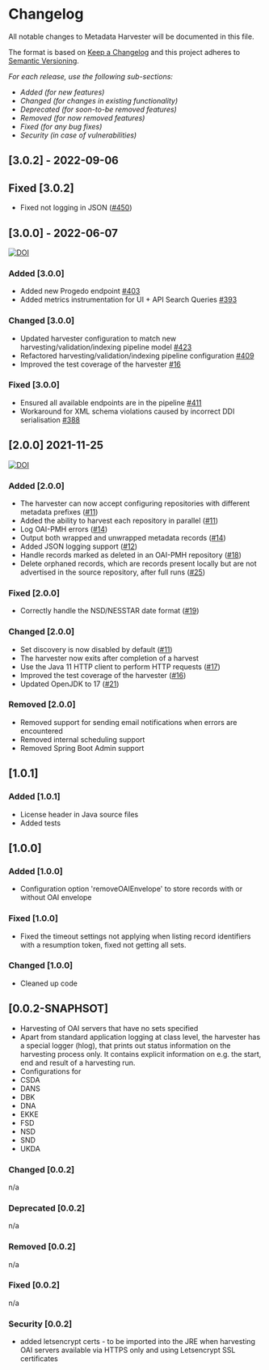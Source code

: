 # Changelog

All notable changes to Metadata Harvester will be documented in this file.

The format is based on [Keep a Changelog](http://keepachangelog.com/en/1.0.0/)
and this project adheres to [Semantic Versioning](http://semver.org/spec/v2.0.0.html).

*For each release, use the following sub-sections:*

- *Added (for new features)*
- *Changed (for changes in existing functionality)*
- *Deprecated (for soon-to-be removed features)*
- *Removed (for now removed features)*
- *Fixed (for any bug fixes)*
- *Security (in case of vulnerabilities)*

## [3.0.2] - 2022-09-06

## Fixed [3.0.2]

- Fixed not logging in JSON ([#450](https://bitbucket.org/cessda/cessda.cdc.versions/issues/450))

## [3.0.0] - 2022-06-07

[![DOI](https://zenodo.org/badge/DOI/10.5281/zenodo.6577757.svg)](https://doi.org/10.5281/zenodo.6577757)

### Added [3.0.0]

- Added new Progedo endpoint [#403](https://bitbucket.org/cessda/cessda.cdc.versions/issues/403)
- Added metrics instrumentation for UI + API Search Queries [#393](https://bitbucket.org/cessda/cessda.cdc.versions/issues/393)

### Changed [3.0.0]

- Updated harvester configuration to match new harvesting/validation/indexing
  pipeline model [#423](https://bitbucket.org/cessda/cessda.cdc.versions/issues/423)
- Refactored harvesting/validation/indexing pipeline configuration [#409](https://bitbucket.org/cessda/cessda.cdc.versions/issues/409)
- Improved the test coverage of the harvester [#16](https://bitbucket.org/cessda/cessda.metadata.harvester/issues/16)

### Fixed [3.0.0]

- Ensured all available endpoints are in the pipeline [#411](https://bitbucket.org/cessda/cessda.cdc.versions/issues/411)
- Workaround for XML schema violations caused by incorrect DDI serialisation
  [#388](https://bitbucket.org/cessda/cessda.cdc.versions/issues/388)

## [2.0.0] 2021-11-25

[![DOI](https://zenodo.org/badge/DOI/10.5281/zenodo.5711128.svg)](https://doi.org/10.5281/zenodo.5711128)

### Added [2.0.0]

- The harvester can now accept configuring repositories with different metadata
  prefixes ([#11](https://bitbucket.org/cessda/cessda.eqb.metadata.harvester/issues/11))
- Added the ability to harvest each repository in parallel ([#11](https://bitbucket.org/cessda/cessda.eqb.metadata.harvester/issues/11))
- Log OAI-PMH errors ([#14](https://bitbucket.org/cessda/cessda.eqb.metadata.harvester/issues/14))
- Output both wrapped and unwrapped metadata records ([#14](https://bitbucket.org/cessda/cessda.eqb.metadata.harvester/issues/14))
- Added JSON logging support ([#12](https://bitbucket.org/cessda/cessda.eqb.metadata.harvester/issues/12))
- Handle records marked as deleted in an OAI-PMH repository ([#18](https://bitbucket.org/cessda/cessda.eqb.metadata.harvester/issues/18))
- Delete orphaned records, which are records present locally but are not
  advertised in the source repository,
  after full runs ([#25](https://bitbucket.org/cessda/cessda.eqb.metadata.harvester/issues/25))

### Fixed [2.0.0]

- Correctly handle the NSD/NESSTAR date format ([#19](https://bitbucket.org/cessda/cessda.eqb.metadata.harvester/issues/19))

### Changed [2.0.0]

- Set discovery is now disabled by default ([#11](https://bitbucket.org/cessda/cessda.eqb.metadata.harvester/issues/11))
- The harvester now exits after completion of a harvest
- Use the Java 11 HTTP client to perform HTTP requests ([#17](https://bitbucket.org/cessda/cessda.eqb.metadata.harvester/issues/17))
- Improved the test coverage of the harvester ([#16](https://bitbucket.org/cessda/cessda.eqb.metadata.harvester/issues/16))
- Updated OpenJDK to 17 ([#21](https://bitbucket.org/cessda/cessda.eqb.metadata.harvester/issues/21))

### Removed [2.0.0]

- Removed support for sending email notifications when errors are encountered
- Removed internal scheduling support
- Removed Spring Boot Admin support

## [1.0.1]

### Added [1.0.1]

- License header in Java source files
- Added tests

## [1.0.0]

### Added [1.0.0]

- Configuration option 'removeOAIEnvelope' to store records with or without OAI envelope

### Fixed [1.0.0]

- Fixed the timeout settings not applying when listing record identifiers with
  a resumption token, fixed not getting all sets.

### Changed [1.0.0]

- Cleaned up code

## [0.0.2-SNAPHSOT]

- Harvesting of OAI servers that have no sets specified
- Apart from standard application logging at class level, the harvester has a
  special logger (hlog),
  that prints out status information on the harvesting process only.
  It contains explicit information on e.g. the start, end and result of a
  harvesting run.
- Configurations for
- CSDA
- DANS
- DBK
- DNA
- EKKE
- FSD
- NSD
- SND
- UKDA

### Changed [0.0.2]

n/a

### Deprecated [0.0.2]

n/a

### Removed [0.0.2]

n/a

### Fixed [0.0.2]

n/a

### Security [0.0.2]

- added letsencrypt certs - to be imported into the JRE when harvesting OAI servers
  available via HTTPS only and using Letsencrypt SSL certificates
